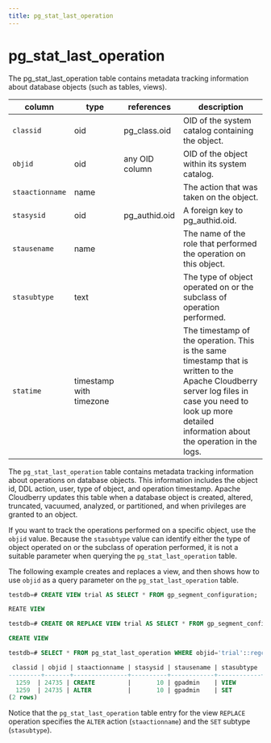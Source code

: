 ```yaml
---
title: pg_stat_last_operation
---
```


# pg_stat_last_operation

The pg_stat_last_operation table contains metadata tracking information about database objects (such as tables, views).

|column|type|references|description|
|------|----|----------|-----------|
|`classid`|oid|pg_class.oid|OID of the system catalog containing the object.|
|`objid`|oid|any OID column|OID of the object within its system catalog.|
|`staactionname`|name| |The action that was taken on the object.|
|`stasysid`|oid|pg_authid.oid|A foreign key to pg_authid.oid.|
|`stausename`|name| |The name of the role that performed the operation on this object.|
|`stasubtype`|text| |The type of object operated on or the subclass of operation performed.|
|`statime`|timestamp with timezone| |The timestamp of the operation. This is the same timestamp that is written to the Apache Cloudberry server log files in case you need to look up more detailed information about the operation in the logs.|

The `pg_stat_last_operation` table contains metadata tracking information about operations on database objects. This information includes the object id, DDL action, user, type of object, and operation timestamp. Apache Cloudberry updates this table when a database object is created, altered, truncated, vacuumed, analyzed, or partitioned, and when privileges are granted to an object.

If you want to track the operations performed on a specific object, use the `objid` value. Because the `stasubtype` value can identify either the type of object operated on or the subclass of operation performed, it is not a suitable parameter when querying the `pg_stat_last_operation` table.

The following example creates and replaces a view, and then shows how to use `objid` as a query parameter on the `pg_stat_last_operation` table.

```sql
testdb=# CREATE VIEW trial AS SELECT * FROM gp_segment_configuration;

REATE VIEW

testdb=# CREATE OR REPLACE VIEW trial AS SELECT * FROM gp_segment_configuration;

CREATE VIEW

testdb=# SELECT * FROM pg_stat_last_operation WHERE objid='trial'::regclass::oid;

 classid | objid | staactionname | stasysid | stausename | stasubtype |            statime            
---------+-------+---------------+----------+------------+------------+-------------------------------
  1259  | 24735 | CREATE         |       10 | gpadmin    | VIEW       | 2020-04-07 16:44:28.808811+00
  1259  | 24735 | ALTER          |       10 | gpadmin    | SET        | 2020-04-07 16:44:38.110615+00
(2 rows)
```

Notice that the `pg_stat_last_operation` table entry for the view `REPLACE` operation specifies the `ALTER` action (`staactionname`) and the `SET` subtype (`stasubtype`).
